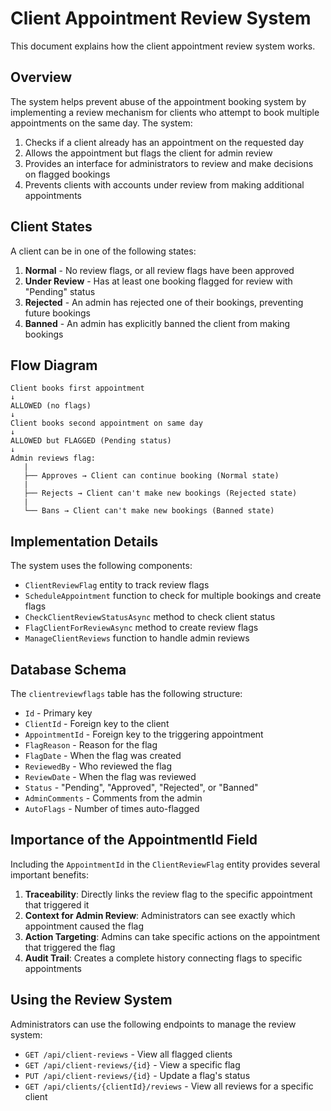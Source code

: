 # Client Appointment Review System

This document explains how the client appointment review system works.

## Overview

The system helps prevent abuse of the appointment booking system by implementing a review mechanism for clients who attempt to book multiple appointments on the same day. The system:

1. Checks if a client already has an appointment on the requested day
2. Allows the appointment but flags the client for admin review
3. Provides an interface for administrators to review and make decisions on flagged bookings
4. Prevents clients with accounts under review from making additional appointments

## Client States

A client can be in one of the following states:

1. **Normal** - No review flags, or all review flags have been approved
2. **Under Review** - Has at least one booking flagged for review with "Pending" status
3. **Rejected** - An admin has rejected one of their bookings, preventing future bookings
4. **Banned** - An admin has explicitly banned the client from making bookings

## Flow Diagram

```
Client books first appointment
↓
ALLOWED (no flags)
↓
Client books second appointment on same day
↓
ALLOWED but FLAGGED (Pending status)
↓
Admin reviews flag:
   |
   ├── Approves → Client can continue booking (Normal state)
   |
   ├── Rejects → Client can't make new bookings (Rejected state)
   |
   └── Bans → Client can't make new bookings (Banned state)
```

## Implementation Details

The system uses the following components:

- `ClientReviewFlag` entity to track review flags
- `ScheduleAppointment` function to check for multiple bookings and create flags
- `CheckClientReviewStatusAsync` method to check client status
- `FlagClientForReviewAsync` method to create review flags
- `ManageClientReviews` function to handle admin reviews

## Database Schema

The `clientreviewflags` table has the following structure:

- `Id` - Primary key
- `ClientId` - Foreign key to the client
- `AppointmentId` - Foreign key to the triggering appointment
- `FlagReason` - Reason for the flag
- `FlagDate` - When the flag was created
- `ReviewedBy` - Who reviewed the flag
- `ReviewDate` - When the flag was reviewed
- `Status` - "Pending", "Approved", "Rejected", or "Banned"
- `AdminComments` - Comments from the admin
- `AutoFlags` - Number of times auto-flagged

## Importance of the AppointmentId Field

Including the `AppointmentId` in the `ClientReviewFlag` entity provides several important benefits:

1. **Traceability**: Directly links the review flag to the specific appointment that triggered it
2. **Context for Admin Review**: Administrators can see exactly which appointment caused the flag
3. **Action Targeting**: Admins can take specific actions on the appointment that triggered the flag
4. **Audit Trail**: Creates a complete history connecting flags to specific appointments

## Using the Review System

Administrators can use the following endpoints to manage the review system:

- `GET /api/client-reviews` - View all flagged clients
- `GET /api/client-reviews/{id}` - View a specific flag
- `PUT /api/client-reviews/{id}` - Update a flag's status
- `GET /api/clients/{clientId}/reviews` - View all reviews for a specific client